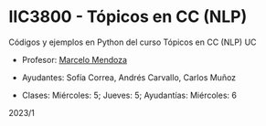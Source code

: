 # IIC3800 - Tópicos en CC (NLP)

Códigos y ejemplos en Python del curso Tópicos en CC (NLP) UC

* Profesor: [Marcelo Mendoza](https://orcid.org/0000-0002-7969-6041)
* Ayudantes: Sofía Correa, Andrés Carvallo, Carlos Muñoz

* Clases: Miércoles: 5; Jueves: 5; Ayudantías: Miércoles: 6

2023/1
